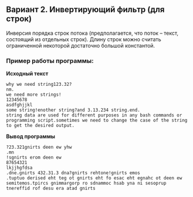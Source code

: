 ## Вариант 2. Инвертирующий фильтр (для строк)

Инверсия порядка строк потока (предполагается, что поток – текст, состоящий из отдельных строк). Длину строк можно считать ограниченной некоторой достаточно большой константой.

### Пример работы программы:

**Исходный текст**
```we need string "3.14".or "123.12".
why we need string123.32?
nm.
we need more strings!
12345678
asdfghjjkl
some string!enother string?and 3.13.234 string.end.
string data are used for different purposes in any bash commands or programming script.sometimes we need to change the case of the string to get the desired output.
```

**Вывод программы** 
```."21.321" ro."41.3" gnirts deen we
?23.321gnirts deen ew yhw
.mn
!sgnirts erom deen ew
87654321
lkjjhgfdsa
.dne.gnirts 432.31.3 dna?gnirts rehtone!gnirts emos
.tuptuo derised eht teg ot gnirts eht fo esac eht egnahc ot deen ew semitemos.tpircs gnimmargorp ro sdnammoc hsab yna ni sesoprup tnereffid rof desu era atad gnirts
```
